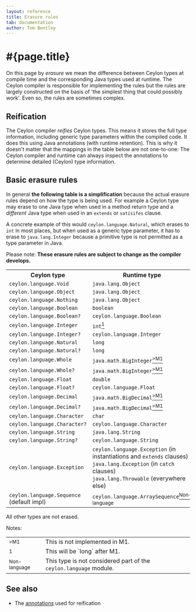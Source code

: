 ```yaml
---
layout: reference
title: Erasure rules
tab: documentation
author: Tom Bentley
---
```


# #{page.title}

On this page by *erasure* we mean the difference between Ceylon types at 
compile time and the corresponding Java types used at runtime. The Ceylon 
compiler is responsible for implementing the rules but the rules are
largely constructed on the basis of 'the simplest thing that could possibly 
work'. Even so, the rules are sometimes complex.

## Reification

The Ceylon compiler *reifies* Ceylon types. This means it stores 
the full type information, including generic type parameters within the 
compiled code. It does this using Java annotations 
(with runtime retention). This is why it doesn't matter that the 
mappings in the table below are not one-to-one: The Ceylon compiler and runtime 
can always inspect the annotations to determine detailed (Ceylon) type 
information.

## Basic erasure rules

In general **the following table is a simplification** because the actual 
erasure rules depend on how the type is being used. For example a 
Ceylon type may erase to one Java type when used in a method return type 
and a *different* Java type when used in an `extends` or `satisifes` clause. 

A concrete example of this would `ceylon.language.Natural`, which erases to 
`int` in most places, but when used as a generic type parameter, it
has to erase to `java.lang.Integer` because a primitive type is not 
permitted as a type parameter in Java.

Please note: **These erasure rules are subject to change as the compiler develops.**

<table>
  <tbody>
    <tr>
      <th>Ceylon type</th>
      <th>Runtime type</th>
    </tr>
    <tr>
      <td><code>ceylon.language.Void</code></td>
      <td><code>java.lang.Object</code></td>
    </tr>
    <tr>
      <td><code>ceylon.language.Object</code></td>
      <td><code>java.lang.Object</code></td>
    </tr>
    <tr>
      <td><code>ceylon.language.Nothing</code></td>
      <td><code>java.lang.Object</code></td>
    </tr>
    <tr>
      <td><code>ceylon.language.Boolean</code></td>
      <td><code>boolean</code></td>
    </tr>
    <tr>
      <td><code>ceylon.language.Boolean?</code></td>
      <td><code>ceylon.language.Boolean</code></td>
    </tr>
    <tr>
      <td><code>ceylon.language.Integer</code></td>
      <td><code>int</code><a href="#note1"><sup>1</sup></a></td>
    </tr>
    <tr>
      <td><code>ceylon.language.Integer?</code></td>
      <td><code>ceylon.language.Integer</code></td>
    </tr>
    <tr>
      <td><code>ceylon.language.Natural</code></td>
      <td><code>long</code></td>
    </tr>
    <tr>
      <td><code>ceylon.language.Natural?</code></td>
      <td><code>long</code></td>
    </tr>
    <tr>
      <td><code>ceylon.language.Whole</code></td>
      <td><code>java.math.BigInteger</code><a href="#noteM1"><sup>&gt;M1</sup></a></td>
    </tr>
    <tr>
      <td><code>ceylon.language.Whole?</code></td>
      <td><code>java.math.BigInteger</code><a href="#noteM1"><sup>&gt;M1</sup></a></td>
    </tr>
    <tr>
      <td><code>ceylon.language.Float</code></td>
      <td><code>double</code></td>
    </tr>
    <tr>
      <td><code>ceylon.language.Float?</code></td>
      <td><code>ceylon.language.Float</code></td>
    </tr>
    <tr>
      <td><code>ceylon.language.Decimal</code></td>
      <td><code>java.math.BigDecimal</code><a href="#noteM1"><sup>&gt;M1</sup></a></td>
    </tr>
    <tr>
      <td><code>ceylon.language.Decimal?</code></td>
      <td><code>java.math.BigDecimal</code><a href="#noteM1"><sup>&gt;M1</sup></a></td>
    </tr>
    <tr>
      <td><code>ceylon.language.Character</code></td>
      <td><code>char</code></td>
    </tr>
    <tr>
      <td><code>ceylon.language.Character?</code></td>
      <td><code>ceylon.language.Character</code></td>
    </tr>
    <tr>
      <td><code>ceylon.language.String</code></td>
      <td><code>java.lang.String</code></td>
    </tr>
    <tr>
      <td><code>ceylon.language.String?</code></td>
      <td><code>ceylon.language.String</code></td>
    </tr>
    <tr>
      <td><code>ceylon.language.Exception</code></td>
      <td><code>ceylon.language.Exception</code> (in instantiations and <code>extends</code> clauses)<br/>
      <code>java.lang.Exception</code> (in <code>catch</code> clauses)<br/>
      <code>java.lang.Throwable</code> (everywhere else)</td>
    </tr>
    <tr>
      <td><code>ceylon.language.Sequence</code> (default impl)</td>
      <td><code>ceylon.language.ArraySequence</code><a href="#noteNonLang"><sup>Non-language</sup></a></td>
    </tr>
  </tbody>
</table>

All other types are not erased.

Notes:
<table>
  <tbody>
    <tr>
      <td><a name="noteM1"><sup>&gt;M1</sup></a></td>
      <td>This is not implemented in M1.</td>
    </tr>
    <tr>
      <td><a name="note1"><sup>1</sup></a></td>
      <td>This will be `long` after M1.</td>
    </tr>
    <tr>
      <td><a name="noteNonLang"><sup>Non-language</sup></a></td>
      <td>This type is not considered part of the 
      <code>ceylon.language</code> module.</td>
    </tr>
  </tbody>
</table>


## See also

* The [annotations](../annotations) used for reification

